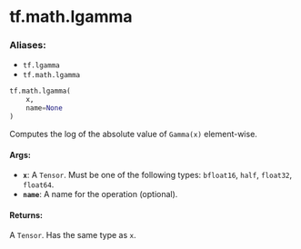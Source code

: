 <div itemscope itemtype="http://developers.google.com/ReferenceObject">
<meta itemprop="name" content="tf.math.lgamma" />
<meta itemprop="path" content="Stable" />
</div>

# tf.math.lgamma

### Aliases:

* `tf.lgamma`
* `tf.math.lgamma`

``` python
tf.math.lgamma(
    x,
    name=None
)
```

Computes the log of the absolute value of `Gamma(x)` element-wise.

#### Args:

* <b>`x`</b>: A `Tensor`. Must be one of the following types: `bfloat16`, `half`, `float32`, `float64`.
* <b>`name`</b>: A name for the operation (optional).


#### Returns:

A `Tensor`. Has the same type as `x`.